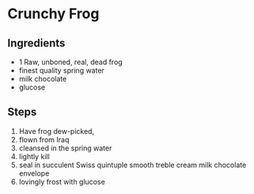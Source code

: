 # Crunchy Frog

## Ingredients
* 1 Raw, unboned, real, dead frog
* finest quality spring water
* milk chocolate
* glucose


## Steps
1. Have frog dew-picked,
2. flown from Iraq
3. cleansed in the spring water
4. lightly kill
5. seal in succulent Swiss quintuple smooth treble cream milk chocolate envelope
6. lovingly frost with glucose
